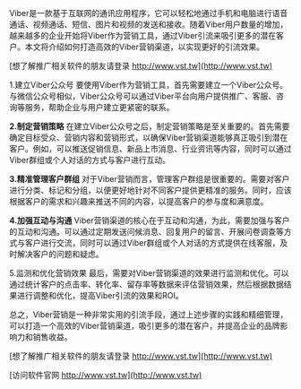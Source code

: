 Viber是一款基于互联网的通讯应用程序，它可以轻松地通过手机和电脑进行语音通话、视频通话、短信、图片和视频的发送和接收。随着Viber用户数量的增加，越来越多的企业开始将Viber作为营销工具，通过Viber引流来吸引更多的潜在客户。本文将介绍如何打造高效的Viber营销渠道，以实现更好的引流效果。

[想了解推广相关软件的朋友请登录 http://www.vst.tw](http://www.vst.tw)

1.建立Viber公众号
要使用Viber作为营销工具，首先需要建立一个Viber公众号。与微信公众号相似，Viber公众号可以通过Viber平台向用户提供推广、客服、咨询等服务，帮助企业与用户建立更紧密的联系。

**2.制定营销策略**
在建立Viber公众号之后，制定营销策略是至关重要的。首先需要确定目标受众、营销内容和营销形式，以确保Viber营销渠道能够真正吸引到潜在客户。例如，可以推送促销信息、新品上市消息、行业资讯等内容，同时可以通过Viber群组或个人对话的方式与客户进行互动。

**3.精准管理客户群组**
对于Viber营销而言，管理客户群组是很重要的。需要对客户进行分类、标记和分组，以便更好地针对不同客户提供更精准的服务。同时，应该根据客户的需求和兴趣来推送不同的内容，以提高客户的参与度和满意度。

**4.加强互动与沟通**
Viber营销渠道的核心在于互动和沟通，为此，需要加强与客户的互动和沟通。可以通过定期发送问候消息、回复用户的留言、开展问卷调查等方式与客户进行交流，同时可以通过Viber群组或个人对话的方式提供在线客服，及时解决客户的问题和疑虑。

5.监测和优化营销效果
最后，需要对Viber营销渠道的效果进行监测和优化。可以通过统计客户的点击率、转化率、留存率等数据来评估营销效果，然后根据数据结果进行调整和优化，提高Viber引流的效果和ROI。

总之，Viber营销是一种非常实用的引流手段，通过上述步骤的实践和精细管理，可以打造一个高效的Viber营销渠道，吸引更多的潜在客户，并提高企业的品牌影响力和销售收益。

[想了解推广相关软件的朋友请登录 http://www.vst.tw](http://www.vst.tw)


[访问软件官网 http://www.vst.tw](http://www.vst.tw)
